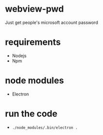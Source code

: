 # webview-pwd
Just get people's microsoft account password

# requirements
- Nodejs
- Npm

# node modules
- Electron

# run the code
- `./node_modules/.bin/electron .`
